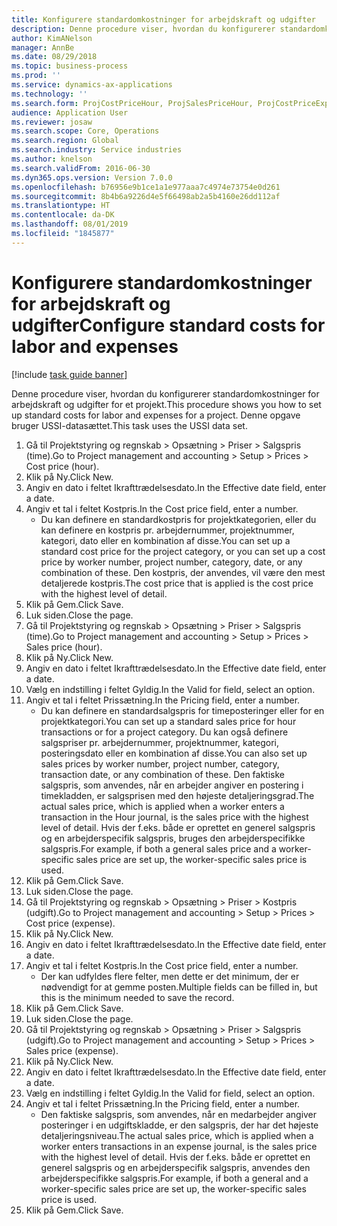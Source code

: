 ```yaml
---
title: Konfigurere standardomkostninger for arbejdskraft og udgifter
description: Denne procedure viser, hvordan du konfigurerer standardomkostninger for arbejdskraft og udgifter for et projekt.
author: KimANelson
manager: AnnBe
ms.date: 08/29/2018
ms.topic: business-process
ms.prod: ''
ms.service: dynamics-ax-applications
ms.technology: ''
ms.search.form: ProjCostPriceHour, ProjSalesPriceHour, ProjCostPriceExpense, ProjSalesPriceCost
audience: Application User
ms.reviewer: josaw
ms.search.scope: Core, Operations
ms.search.region: Global
ms.search.industry: Service industries
ms.author: knelson
ms.search.validFrom: 2016-06-30
ms.dyn365.ops.version: Version 7.0.0
ms.openlocfilehash: b76956e9b1ce1a1e977aaa7c4974e73754e0d261
ms.sourcegitcommit: 8b4b6a9226d4e5f66498ab2a5b4160e26dd112af
ms.translationtype: HT
ms.contentlocale: da-DK
ms.lasthandoff: 08/01/2019
ms.locfileid: "1845877"
---
```

# <a name="configure-standard-costs-for-labor-and-expenses"></a><span data-ttu-id="1c23f-103">Konfigurere standardomkostninger for arbejdskraft og udgifter</span><span class="sxs-lookup"><span data-stu-id="1c23f-103">Configure standard costs for labor and expenses</span></span>

[!include [task guide banner](../../includes/task-guide-banner.md)]

<span data-ttu-id="1c23f-104">Denne procedure viser, hvordan du konfigurerer standardomkostninger for arbejdskraft og udgifter for et projekt.</span><span class="sxs-lookup"><span data-stu-id="1c23f-104">This procedure shows you how to set up standard costs for labor and expenses for a project.</span></span> <span data-ttu-id="1c23f-105">Denne opgave bruger USSI-datasættet.</span><span class="sxs-lookup"><span data-stu-id="1c23f-105">This task uses the USSI data set.</span></span>

1. <span data-ttu-id="1c23f-106">Gå til Projektstyring og regnskab > Opsætning > Priser > Salgspris (time).</span><span class="sxs-lookup"><span data-stu-id="1c23f-106">Go to Project management and accounting > Setup > Prices > Cost price (hour).</span></span>
2. <span data-ttu-id="1c23f-107">Klik på Ny.</span><span class="sxs-lookup"><span data-stu-id="1c23f-107">Click New.</span></span>
3. <span data-ttu-id="1c23f-108">Angiv en dato i feltet Ikrafttrædelsesdato.</span><span class="sxs-lookup"><span data-stu-id="1c23f-108">In the Effective date field, enter a date.</span></span>
4. <span data-ttu-id="1c23f-109">Angiv et tal i feltet Kostpris.</span><span class="sxs-lookup"><span data-stu-id="1c23f-109">In the Cost price field, enter a number.</span></span>
    * <span data-ttu-id="1c23f-110">Du kan definere en standardkostpris for projektkategorien, eller du kan definere en kostpris pr. arbejdernummer, projektnummer, kategori, dato eller en kombination af disse.</span><span class="sxs-lookup"><span data-stu-id="1c23f-110">You can set up a standard cost price for the project category, or you can set up a cost price by worker number, project number, category, date, or any combination of these.</span></span> <span data-ttu-id="1c23f-111">Den kostpris, der anvendes, vil være den mest detaljerede kostpris.</span><span class="sxs-lookup"><span data-stu-id="1c23f-111">The cost price that is applied is the cost price with the highest level of detail.</span></span>  
5. <span data-ttu-id="1c23f-112">Klik på Gem.</span><span class="sxs-lookup"><span data-stu-id="1c23f-112">Click Save.</span></span>
6. <span data-ttu-id="1c23f-113">Luk siden.</span><span class="sxs-lookup"><span data-stu-id="1c23f-113">Close the page.</span></span>
7. <span data-ttu-id="1c23f-114">Gå til Projektstyring og regnskab > Opsætning > Priser > Salgspris (time).</span><span class="sxs-lookup"><span data-stu-id="1c23f-114">Go to Project management and accounting > Setup > Prices > Sales price (hour).</span></span>
8. <span data-ttu-id="1c23f-115">Klik på Ny.</span><span class="sxs-lookup"><span data-stu-id="1c23f-115">Click New.</span></span>
9. <span data-ttu-id="1c23f-116">Angiv en dato i feltet Ikrafttrædelsesdato.</span><span class="sxs-lookup"><span data-stu-id="1c23f-116">In the Effective date field, enter a date.</span></span>
10. <span data-ttu-id="1c23f-117">Vælg en indstilling i feltet Gyldig.</span><span class="sxs-lookup"><span data-stu-id="1c23f-117">In the Valid for field, select an option.</span></span>
11. <span data-ttu-id="1c23f-118">Angiv et tal i feltet Prissætning.</span><span class="sxs-lookup"><span data-stu-id="1c23f-118">In the Pricing field, enter a number.</span></span>
    * <span data-ttu-id="1c23f-119">Du kan definere en standardsalgspris for timeposteringer eller for en projektkategori.</span><span class="sxs-lookup"><span data-stu-id="1c23f-119">You can set up a standard sales price for hour transactions or for a project category.</span></span> <span data-ttu-id="1c23f-120">Du kan også definere salgspriser pr. arbejdernummer, projektnummer, kategori, posteringsdato eller en kombination af disse.</span><span class="sxs-lookup"><span data-stu-id="1c23f-120">You can also set up sales prices by worker number, project number, category, transaction date, or any combination of these.</span></span> <span data-ttu-id="1c23f-121">Den faktiske salgspris, som anvendes, når en arbejder angiver en postering i timekladden, er salgsprisen med den højeste detaljeringsgrad.</span><span class="sxs-lookup"><span data-stu-id="1c23f-121">The actual sales price, which is applied when a worker enters a transaction in the Hour journal, is the sales price with the highest level of detail.</span></span> <span data-ttu-id="1c23f-122">Hvis der f.eks. både er oprettet en generel salgspris og en arbejderspecifik salgspris, bruges den arbejderspecifikke salgspris.</span><span class="sxs-lookup"><span data-stu-id="1c23f-122">For example, if both a general sales price and a worker-specific sales price are set up, the worker-specific sales price is used.</span></span>  
12. <span data-ttu-id="1c23f-123">Klik på Gem.</span><span class="sxs-lookup"><span data-stu-id="1c23f-123">Click Save.</span></span>
13. <span data-ttu-id="1c23f-124">Luk siden.</span><span class="sxs-lookup"><span data-stu-id="1c23f-124">Close the page.</span></span>
14. <span data-ttu-id="1c23f-125">Gå til Projektstyring og regnskab > Opsætning > Priser > Kostpris (udgift).</span><span class="sxs-lookup"><span data-stu-id="1c23f-125">Go to Project management and accounting > Setup > Prices > Cost price (expense).</span></span>
15. <span data-ttu-id="1c23f-126">Klik på Ny.</span><span class="sxs-lookup"><span data-stu-id="1c23f-126">Click New.</span></span>
16. <span data-ttu-id="1c23f-127">Angiv en dato i feltet Ikrafttrædelsesdato.</span><span class="sxs-lookup"><span data-stu-id="1c23f-127">In the Effective date field, enter a date.</span></span>
17. <span data-ttu-id="1c23f-128">Angiv et tal i feltet Kostpris.</span><span class="sxs-lookup"><span data-stu-id="1c23f-128">In the Cost price field, enter a number.</span></span>
    * <span data-ttu-id="1c23f-129">Der kan udfyldes flere felter, men dette er det minimum, der er nødvendigt for at gemme posten.</span><span class="sxs-lookup"><span data-stu-id="1c23f-129">Multiple fields can be filled in, but this is the minimum needed to save the record.</span></span>  
18. <span data-ttu-id="1c23f-130">Klik på Gem.</span><span class="sxs-lookup"><span data-stu-id="1c23f-130">Click Save.</span></span>
19. <span data-ttu-id="1c23f-131">Luk siden.</span><span class="sxs-lookup"><span data-stu-id="1c23f-131">Close the page.</span></span>
20. <span data-ttu-id="1c23f-132">Gå til Projektstyring og regnskab > Opsætning > Priser > Salgspris (udgift).</span><span class="sxs-lookup"><span data-stu-id="1c23f-132">Go to Project management and accounting > Setup > Prices > Sales price (expense).</span></span>
21. <span data-ttu-id="1c23f-133">Klik på Ny.</span><span class="sxs-lookup"><span data-stu-id="1c23f-133">Click New.</span></span>
22. <span data-ttu-id="1c23f-134">Angiv en dato i feltet Ikrafttrædelsesdato.</span><span class="sxs-lookup"><span data-stu-id="1c23f-134">In the Effective date field, enter a date.</span></span>
23. <span data-ttu-id="1c23f-135">Vælg en indstilling i feltet Gyldig.</span><span class="sxs-lookup"><span data-stu-id="1c23f-135">In the Valid for field, select an option.</span></span>
24. <span data-ttu-id="1c23f-136">Angiv et tal i feltet Prissætning.</span><span class="sxs-lookup"><span data-stu-id="1c23f-136">In the Pricing field, enter a number.</span></span>
    * <span data-ttu-id="1c23f-137">Den faktiske salgspris, som anvendes, når en medarbejder angiver posteringer i en udgiftskladde, er den salgspris, der har det højeste detaljeringsniveau.</span><span class="sxs-lookup"><span data-stu-id="1c23f-137">The actual sales price, which is applied when a worker enters transactions in an expense journal, is the sales price with the highest level of detail.</span></span> <span data-ttu-id="1c23f-138">Hvis der f.eks. både er oprettet en generel salgspris og en arbejderspecifik salgspris, anvendes den arbejderspecifikke salgspris.</span><span class="sxs-lookup"><span data-stu-id="1c23f-138">For example, if both a general and a worker-specific sales price are set up, the worker-specific sales price is used.</span></span>  
25. <span data-ttu-id="1c23f-139">Klik på Gem.</span><span class="sxs-lookup"><span data-stu-id="1c23f-139">Click Save.</span></span>


